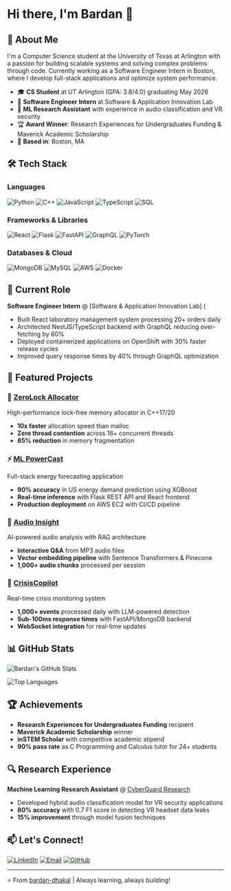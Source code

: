# Hi there, I'm Bardan 👋

## 🚀 About Me

I'm a Computer Science student at the University of Texas at Arlington with a passion for building scalable systems and solving complex problems through code. Currently working as a Software Engineer Intern in Boston, where I develop full-stack applications and optimize system performance.

- 🎓 **CS Student** at UT Arlington (GPA: 3.8/4.0) graduating May 2026
- 💼 **Software Engineer Intern** at Software & Application Innovation Lab
- 🔬 **ML Research Assistant** with experience in audio classification and VR security
- 🏆 **Award Winner**: Research Experiences for Undergraduates Funding & Maverick Academic Scholarship
- 📍 **Based in**: Boston, MA

## 🛠️ Tech Stack

### Languages
![Python](https://img.shields.io/badge/Python-3776AB?style=for-the-badge&logo=python&logoColor=white)
![C++](https://img.shields.io/badge/C++-00599C?style=for-the-badge&logo=cplusplus&logoColor=white)
![JavaScript](https://img.shields.io/badge/JavaScript-F7DF1E?style=for-the-badge&logo=javascript&logoColor=black)
![TypeScript](https://img.shields.io/badge/TypeScript-007ACC?style=for-the-badge&logo=typescript&logoColor=white)
![SQL](https://img.shields.io/badge/SQL-336791?style=for-the-badge&logo=postgresql&logoColor=white)

### Frameworks & Libraries
![React](https://img.shields.io/badge/React-20232A?style=for-the-badge&logo=react&logoColor=61DAFB)
![Flask](https://img.shields.io/badge/Flask-000000?style=for-the-badge&logo=flask&logoColor=white)
![FastAPI](https://img.shields.io/badge/FastAPI-005571?style=for-the-badge&logo=fastapi)
![GraphQL](https://img.shields.io/badge/GraphQL-E10098?style=for-the-badge&logo=graphql&logoColor=white)
![PyTorch](https://img.shields.io/badge/PyTorch-EE4C2C?style=for-the-badge&logo=pytorch&logoColor=white)

### Databases & Cloud
![MongoDB](https://img.shields.io/badge/MongoDB-4EA94B?style=for-the-badge&logo=mongodb&logoColor=white)
![MySQL](https://img.shields.io/badge/MySQL-005C84?style=for-the-badge&logo=mysql&logoColor=white)
![AWS](https://img.shields.io/badge/AWS-232F3E?style=for-the-badge&logo=amazon-aws&logoColor=white)
![Docker](https://img.shields.io/badge/Docker-2496ED?style=for-the-badge&logo=docker&logoColor=white)

## 💼 Current Role

**Software Engineer Intern** @ [Software & Application Innovation Lab] (
- Built React laboratory management system processing 20+ orders daily
- Architected NestJS/TypeScript backend with GraphQL reducing over-fetching by 60%
- Deployed containerized applications on OpenShift with 30% faster release cycles
- Improved query response times by 40% through GraphQL optimization

## 🔬 Featured Projects

### 🚀 [ZeroLock Allocator](https://github.com/bardan-dhakal/ZeroLock-Allocator)
High-performance lock-free memory allocator in C++17/20
- **10x faster** allocation speed than malloc
- **Zero thread contention** across 16+ concurrent threads
- **85% reduction** in memory fragmentation

### ⚡ [ML PowerCast](https://github.com/bardan-dhakal/ML-PowerCast)
Full-stack energy forecasting application
- **90% accuracy** in US energy demand prediction using XGBoost
- **Real-time inference** with Flask REST API and React frontend
- **Production deployment** on AWS EC2 with CI/CD pipeline

### 🎵 [Audio Insight](https://github.com/bardan-dhakal/audio-insight)
AI-powered audio analysis with RAG architecture
- **Interactive Q&A** from MP3 audio files
- **Vector embedding pipeline** with Sentence Transformers & Pinecone
- **1,000+ audio chunks** processed per session

### 🚨 [CrisisCopilot](https://github.com/bardan-dhakal)
Real-time crisis monitoring system
- **1,000+ events** processed daily with LLM-powered detection
- **Sub-100ms response times** with FastAPI/MongoDB backend
- **WebSocket integration** for real-time updates

## 📊 GitHub Stats

![Bardan's GitHub Stats](https://github-readme-stats.vercel.app/api?username=bardan-dhakal&show_icons=true&theme=dark&count_private=true)

![Top Languages](https://github-readme-stats.vercel.app/api/top-langs/?username=bardan-dhakal&layout=compact&theme=dark)

## 🏆 Achievements

- **Research Experiences for Undergraduates Funding** recipient
- **Maverick Academic Scholarship** winner
- **inSTEM Scholar** with competitive academic stipend
- **90% pass rate** as C Programming and Calculus tutor for 24+ students

## 🔍 Research Experience

**Machine Learning Research Assistant** @ [CyberGuard Research](https://fhshezan.github.io/cgrl.html)
- Developed hybrid audio classification model for VR security applications
- **80% accuracy** with 0.7 F1 score in detecting VR headset data leaks
- **15% improvement** through model fusion techniques

## 📫 Let's Connect!

[![LinkedIn](https://img.shields.io/badge/LinkedIn-0077B5?style=for-the-badge&logo=linkedin&logoColor=white)](https://linkedin.com/in/bardan-dhakal)
[![Email](https://img.shields.io/badge/Email-D14836?style=for-the-badge&logo=gmail&logoColor=white)](mailto:bardandhakal2@gmail.com)
[![GitHub](https://img.shields.io/badge/GitHub-100000?style=for-the-badge&logo=github&logoColor=white)](https://github.com/bardan-dhakal)

---

⭐️ From [bardan-dhakal](https://github.com/bardan-dhakal) | Always learning, always building!
